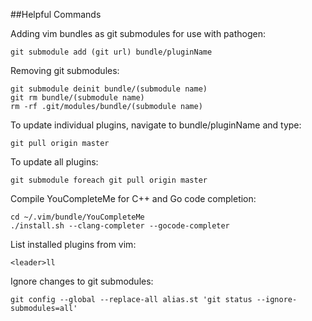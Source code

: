##Helpful Commands

Adding vim bundles as git submodules for use with pathogen:

    git submodule add (git url) bundle/pluginName

Removing git submodules:

    git submodule deinit bundle/(submodule name)
    git rm bundle/(submodule name)
    rm -rf .git/modules/bundle/(submodule name)

To update individual plugins, navigate to bundle/pluginName and type:

    git pull origin master

To update all plugins:

    git submodule foreach git pull origin master

Compile YouCompleteMe for C++ and Go code completion:

    cd ~/.vim/bundle/YouCompleteMe
    ./install.sh --clang-completer --gocode-completer

List installed plugins from vim:

    <leader>ll

Ignore changes to git submodules:

    git config --global --replace-all alias.st 'git status --ignore-submodules=all'

